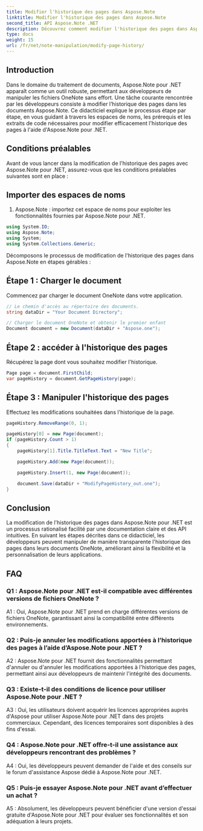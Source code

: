 ```yaml
---
title: Modifier l'historique des pages dans Aspose.Note
linktitle: Modifier l'historique des pages dans Aspose.Note
second_title: API Aspose.Note .NET
description: Découvrez comment modifier l'historique des pages dans Aspose.Note pour .NET à l'aide de ce didacticiel complet. Améliorez vos capacités de traitement de documents sans effort.
type: docs
weight: 15
url: /fr/net/note-manipulation/modify-page-history/
---
```

## Introduction

Dans le domaine du traitement de documents, Aspose.Note pour .NET apparaît comme un outil robuste, permettant aux développeurs de manipuler les fichiers OneNote sans effort. Une tâche courante rencontrée par les développeurs consiste à modifier l’historique des pages dans les documents Aspose.Note. Ce didacticiel explique le processus étape par étape, en vous guidant à travers les espaces de noms, les prérequis et les extraits de code nécessaires pour modifier efficacement l'historique des pages à l'aide d'Aspose.Note pour .NET.

## Conditions préalables

Avant de vous lancer dans la modification de l'historique des pages avec Aspose.Note pour .NET, assurez-vous que les conditions préalables suivantes sont en place :

## Importer des espaces de noms

1. Aspose.Note : importez cet espace de noms pour exploiter les fonctionnalités fournies par Aspose.Note pour .NET.

```csharp
using System.IO;
using Aspose.Note;
using System;
using System.Collections.Generic;
```

Décomposons le processus de modification de l'historique des pages dans Aspose.Note en étapes gérables :

## Étape 1 : Charger le document

Commencez par charger le document OneNote dans votre application.

```csharp
// Le chemin d'accès au répertoire des documents.
string dataDir = "Your Document Directory";

// Charger le document OneNote et obtenir le premier enfant
Document document = new Document(dataDir + "Aspose.one");
```

## Étape 2 : accéder à l'historique des pages

Récupérez la page dont vous souhaitez modifier l'historique.

```csharp
Page page = document.FirstChild;
var pageHistory = document.GetPageHistory(page);
```

## Étape 3 : Manipuler l'historique des pages

Effectuez les modifications souhaitées dans l'historique de la page.

```csharp
pageHistory.RemoveRange(0, 1);

pageHistory[0] = new Page(document);
if (pageHistory.Count > 1)
{
    pageHistory[1].Title.TitleText.Text = "New Title";

    pageHistory.Add(new Page(document));

    pageHistory.Insert(1, new Page(document));

    document.Save(dataDir + "ModifyPageHistory_out.one");
}
```

## Conclusion

La modification de l'historique des pages dans Aspose.Note pour .NET est un processus rationalisé facilité par une documentation claire et des API intuitives. En suivant les étapes décrites dans ce didacticiel, les développeurs peuvent manipuler de manière transparente l'historique des pages dans leurs documents OneNote, améliorant ainsi la flexibilité et la personnalisation de leurs applications.

## FAQ

### Q1 : Aspose.Note pour .NET est-il compatible avec différentes versions de fichiers OneNote ?

A1 : Oui, Aspose.Note pour .NET prend en charge différentes versions de fichiers OneNote, garantissant ainsi la compatibilité entre différents environnements.

### Q2 : Puis-je annuler les modifications apportées à l’historique des pages à l’aide d’Aspose.Note pour .NET ?

A2 : Aspose.Note pour .NET fournit des fonctionnalités permettant d'annuler ou d'annuler les modifications apportées à l'historique des pages, permettant ainsi aux développeurs de maintenir l'intégrité des documents.

### Q3 : Existe-t-il des conditions de licence pour utiliser Aspose.Note pour .NET ?

A3 : Oui, les utilisateurs doivent acquérir les licences appropriées auprès d'Aspose pour utiliser Aspose.Note pour .NET dans des projets commerciaux. Cependant, des licences temporaires sont disponibles à des fins d'essai.

### Q4 : Aspose.Note pour .NET offre-t-il une assistance aux développeurs rencontrant des problèmes ?

A4 : Oui, les développeurs peuvent demander de l'aide et des conseils sur le forum d'assistance Aspose dédié à Aspose.Note pour .NET.

### Q5 : Puis-je essayer Aspose.Note pour .NET avant d’effectuer un achat ?

A5 : Absolument, les développeurs peuvent bénéficier d'une version d'essai gratuite d'Aspose.Note pour .NET pour évaluer ses fonctionnalités et son adéquation à leurs projets.
